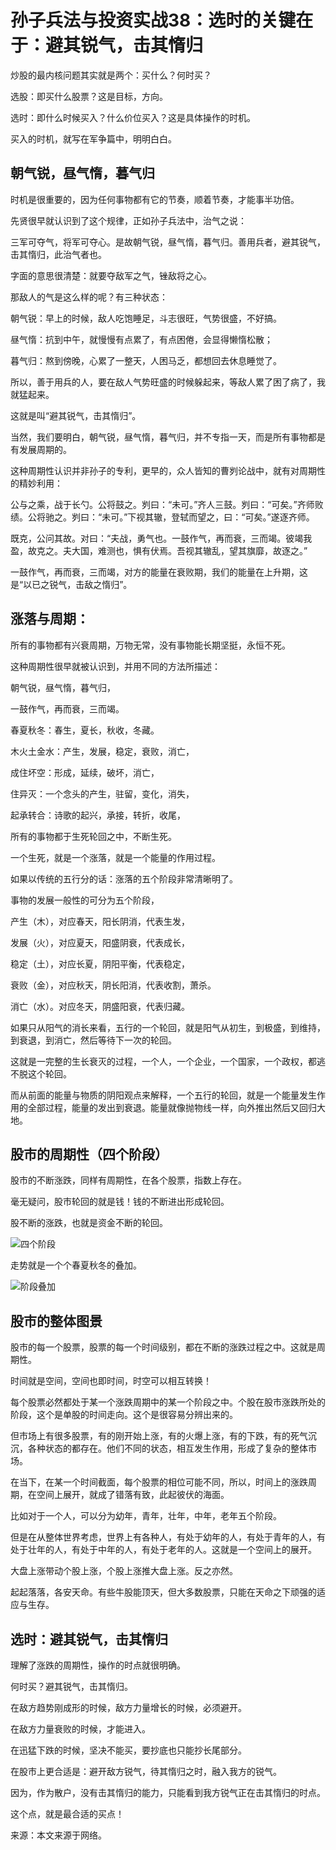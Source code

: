 # 孙子兵法与投资实战38：选时的关键在于：避其锐气，击其惰归

炒股的最内核问题其实就是两个：买什么？何时买？

选股：即买什么股票？这是目标，方向。

选时：即什么时候买入？什么价位买入？这是具体操作的时机。

买入的时机，就写在军争篇中，明明白白。

## 朝气锐，昼气惰，暮气归
时机是很重要的，因为任何事物都有它的节奏，顺着节奏，才能事半功倍。

先贤很早就认识到了这个规律，正如孙子兵法中，治气之说：

三军可夺气，将军可夺心。是故朝气锐，昼气惰，暮气归。善用兵者，避其锐气，击其惰归，此治气者也。

字面的意思很清楚：就要夺敌军之气，锉敌将之心。

那敌人的气是这么样的呢？有三种状态：

朝气锐：早上的时候，敌人吃饱睡足，斗志很旺，气势很盛，不好搞。

昼气惰：抗到中午，就慢慢有点累了，有点困倦，会显得懒惰松散；

暮气归：熬到傍晚，心累了一整天，人困马乏，都想回去休息睡觉了。

所以，善于用兵的人，要在敌人气势旺盛的时候躲起来，等敌人累了困了病了，我就猛起来。

这就是叫“避其锐气，击其惰归”。

当然，我们要明白，朝气锐，昼气惰，暮气归，并不专指一天，而是所有事物都是有发展周期的。

这种周期性认识并非孙子的专利，更早的，众人皆知的曹刿论战中，就有对周期性的精妙利用：

公与之乘，战于长勺。公将鼓之。刿曰：“未可。”齐人三鼓。刿曰：“可矣。”齐师败绩。公将驰之。刿曰：“未可。”下视其辙，登轼而望之，曰：“可矣。”遂逐齐师。

既克，公问其故。对曰：“夫战，勇气也。一鼓作气，再而衰，三而竭。彼竭我盈，故克之。夫大国，难测也，惧有伏焉。吾视其辙乱，望其旗靡，故逐之。”

一鼓作气，再而衰，三而竭，对方的能量在衰败期，我们的能量在上升期，这是“以已之锐气，击敌之惰归”。

## 涨落与周期：
所有的事物都有兴衰周期，万物无常，没有事物能长期坚挺，永恒不死。

这种周期性很早就被认识到，并用不同的方法所描述：

朝气锐，昼气惰，暮气归，

一鼓作气，再而衰，三而竭。

春夏秋冬：春生，夏长，秋收，冬藏。

木火土金水：产生，发展，稳定，衰败，消亡，

成住坏空：形成，延续，破坏，消亡，

住异灭：一个念头的产生，驻留，变化，消失，

起承转合：诗歌的起兴，承接，转折，收尾，

所有的事物都于生死轮回之中，不断生死。

一个生死，就是一个涨落，就是一个能量的作用过程。

如果以传统的五行分的话：涨落的五个阶段非常清晰明了。

事物的发展一般性的可分为五个阶段，

产生（木），对应春天，阳长阴消，代表生发，

发展（火），对应夏天，阳盛阴衰，代表成长，

稳定（土），对应长夏，阴阳平衡，代表稳定，

衰败（金），对应秋天，阴长阳消，代表收割，萧杀。

消亡（水）。对应冬天，阴盛阳衰，代表归藏。

如果只从阳气的消长来看，五行的一个轮回，就是阳气从初生，到极盛，到维持，到衰退，到消亡，然后等待下一次的轮回。

这就是一完整的生长衰灭的过程，一个人，一个企业，一个国家，一个政权，都逃不脱这个轮回。

而从前面的能量与物质的阴阳观点来解释，一个五行的轮回，就是一个能量发生作用的全部过程，能量的发出到衰退。能量就像抛物线一样，向外推出然后又回归大地。

## 股市的周期性（四个阶段）
股市的不断涨跌，同样有周期性，在各个股票，指数上存在。

毫无疑问，股市轮回的就是钱！钱的不断进出形成轮回。

股不断的涨跌，也就是资金不断的轮回。

![四个阶段](/images/sunzi_38_1.jpg)


走势就是一个个春夏秋冬的叠加。

![阶段叠加](/images/sunzi_38_2.jpg)


## 股市的整体图景
股市的每一个股票，股票的每一个时间级别，都在不断的涨跌过程之中。这就是周期性。

时间就是空间，空间也即时间，时空可以相互转换！

每个股票必然都处于某一个涨跌周期中的某一个阶段之中。个股在股市涨跌所处的阶段，这个是单股的时间走向。这个是很容易分辨出来的。

但市场上有很多股票，有的刚开始上涨，有的火爆上涨，有的下跌，有的死气沉沉，各种状态的都存在。他们不同的状态，相互发生作用，形成了复杂的整体市场。

在当下，在某一个时间截面，每个股票的相位可能不同，所以，时间上的涨跌周期，在空间上展开，就成了错落有致，此起彼伏的海面。

比如对于一个人，可以分为幼年，青年，壮年，中年，老年五个阶段。

但是在从整体世界考虑，世界上有各种人，有处于幼年的人，有处于青年的人，有处于壮年的人，有处于中年的人，有处于老年的人。这就是一个空间上的展开。

大盘上涨带动个股上涨，个股上涨推大盘上涨。反之亦然。

起起落落，各安天命。有些牛股能顶天，但大多数股票，只能在天命之下顽强的适应与生存。

## 选时：避其锐气，击其惰归
理解了涨跌的周期性，操作的时点就很明确。

何时买？避其锐气，击其惰归。

在敌方趋势刚成形的时候，敌方力量增长的时候，必须避开。

在敌方力量衰败的时候，才能进入。

在迅猛下跌的时候，坚决不能买，要抄底也只能抄长尾部分。

在股市上更合适是：避开敌方锐气，待其惰归之时，融入我方的锐气。

因为，作为散户，没有击其惰归的能力，只能看到我方锐气正在击其惰归的时点。

这个点，就是最合适的买点！

来源：本文来源于网络。
